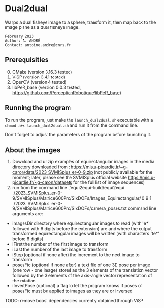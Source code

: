 # Dual2dual

Warps a dual fisheye image to a sphere, transform it, then map back to the image plane as a dual fisheye image.

```
February 2023
Author: A. ANDRÉ
Contact: antoine.andre@cnrs.fr
```

## Prerequisities

0. CMake (version 3.16.3 tested)
1. ViSP (version 3.4.1 tested)
2. OpenCV (version 4 tested)
3. libPeR_base (version 0.0.3 tested, https://github.com/PerceptionRobotique/libPeR_base)

## Running the program

To run the program, just make the `launch_dual2dual.sh` executable with a `chmod a+x launch_dual2dual.sh` and run it from the command line.

Don't forget to adjust the parameters of the program before launching it.

## About the images

1. Download and unzip examples of equirectangular images in the media directory downloaded from : https://mis.u-picardie.fr/~g-caron/data/2023_SVMISplus_er-0-9.zip (not publicly available for the moment; later, please see the SVMISplus official website https://mis.u-picardie.fr/~g-caron/datasets for the full list of image sequences)
2. run from the command line
   ./equi2equi-build/equi2equi ./2023_SVMISplus_er-0-9/SVMISplus/Matrice600Pro/SixDOFs/Images_Equirectangular/ 0 9 1 ./2023_SVMISplus_er-0-9/SVMISplus/Matrice600Pro/SixDOFs/camera_poses.txt
   command line arguments are:

- imagesDir directory where equirectangular images to read (with 'e*' followed with 6 digits before the extension) are and where the output transformed equirectangular images will be written (with characters 'te*' before 6 digits)
- iFirst the number of the first image to transform
- iLast the number of the last image to transform
- iStep (optional if none after) the increment to the next image to transform
- posesFic (optional if none after) a text file of one 3D pose per image (one row - one image) stored as the 3 elements of the translation vector followed by the 3 elements of the axis-angle vector representation of the rotation
- iInvertPose (optional) a flag to let the program knows if poses of posesFic must be applied to images as they are or inversed

TODO: remove boost dependencies currently obtained through ViSP
